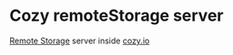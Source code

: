 Cozy remoteStorage server
=========================

[Remote Storage](http://remotestorage.io/) server inside [cozy.io](http://cozy.io)